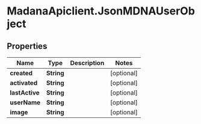 # MadanaApiclient.JsonMDNAUserObject

## Properties

Name | Type | Description | Notes
------------ | ------------- | ------------- | -------------
**created** | **String** |  | [optional] 
**activated** | **String** |  | [optional] 
**lastActive** | **String** |  | [optional] 
**userName** | **String** |  | [optional] 
**image** | **String** |  | [optional] 


